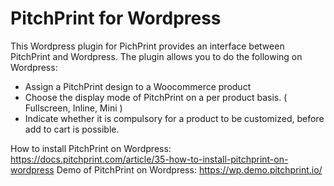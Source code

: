 # PitchPrint for Wordpress

This Wordpress plugin for PichPrint provides an interface between PitchPrint and Wordpress.
The plugin allows you to do the following on Wordpress:

* Assign a PitchPrint design to a Woocommerce product
* Choose the display mode of PitchPrint on a per product basis. ( Fullscreen, Inline, Mini )
* Indicate whether it is compulsory for a product to be customized, before add to cart is possible.

How to install PitchPrint on Wordpress: https://docs.pitchprint.com/article/35-how-to-install-pitchprint-on-wordpress
Demo of PitchPrint on Wordpress: https://wp.demo.pitchprint.io/
